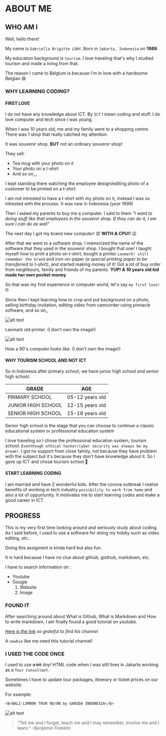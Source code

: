 # ABOUT ME

## WHO AM I

Well, hello there!

My name is `Gabriella Brigitte LOHY`. Born in `Jakarta, Indonesia` on **1989**.

My education background is `tourism`. I love traveling that's why I studied
tourism and made a living from that.

The reason I came to Belgium is because I'm in love with a handsome Belgian
:smile:

### WHY LEARNING CODING?

#### FIRST LOVE

I do not have any knowledge about ICT. By `ICT` I mean coding and stuff. I do
love computer and tech since I was young.

When I was 10 years old, me and my family went to a shopping centre. There was 1
shop that really catched my attention.

It was souvenir shop. **BUT** not an ordinary souvenir shop!

They sell :

- Tea mug with your photo on it
- Your photo on a t-shirt
- And so on,,,

I kept standing there watching the employee design/editing photo of a customer
to be printed on a t-shirt.

I am not intrested to have a t-shirt with my photo on it, instead I was so
intrested with the process. It was new in Indonesia _(year 1999)_

Then I asked my parents to buy me a computer. I said to them _"I want to doing
stuff like that employees in the souvenir shop. If they can do it, I am sure I
can do as well"_

The next day I got my brand new computer! :heart_eyes: **WITH A CPU!!**
:stuck_out_tongue:

After that we went to a software shop. I memorized the name of the software that
they used in the souvenir shop. I bought that one! I taught myself how to print
a photo on t-shirt, bought a printer `Lexmark! still remember the brand` and
iron-on-paper _(a special printing paper to be transferred to t-shirt)_, and
started making money of it! Got a lot of buy order from neighbours, family and
friends of my parents. **YUP! A 10 years old kid made her own pocket money**

So that was my first experience in computer world, let's say `my first love!`
:nerd_face:

Since then I kept learning how to crop and put background on a photo, selling
birthday invitation, editing video from camcorder using pinnacle software, and
so on,,

![alt text](https://image3.mouthshut.com/images/imagesp/925034649s.jpg)

Lexmark old printer. (I don't own the image!)

![alt text](https://preview.redd.it/810tsaaamee71.jpg?width=960&crop=smart&auto=webp&v=enabled&s=a1bb8dd3f0c840a6443ecfc4f2dd2fd2f15bd1d9)

How a 90's computer looks like. (I don't own the image!)

#### WHY TOURISM SCHOOL AND NOT ICT

So in Indonesia after primary school, we have junior high school and senior high
school.

| GRADE              | AGE             |
| ------------------ | --------------- |
| PRIMARY SCHOOL     | 05-12 years old |
| JUNIOR HIGH SCHOOL | 12-15 years old |
| SENIOR HIGH SCHOOL | 15-18 years old |

Senior high school is the stage that you can choose to continue a classic
educational system or professional education system

I love traveling so I chose the professional education system, tourism school.
`Eventhough ethical hacker/cyber security was always be my dream!`. I got no
support from close family, not because they have problem with the subject but
it's because they don't have knowledge about it. So I gave up ICT and chose
tourism school :wilted_flower:

#### START LEARNING CODING

I am married and have 2 wonderful kids. After the corona outbreak I realise
benefits of working in tech industry `possibility to work from home` and also a
lot of oppurtunity. It motivates me to start learning codes and make a good
career in ICT.

## PROGRESS

This is my very first time looking around and seriously study about coding. As I
said before, I used to use a software for doing my hobby such as video editing,
etc..

Doing this assigment is kinda hard but also fun.

It is hard because I have no clue about github, gisthub, markdown, etc.

I have to search information on :

- Youtube
- Google
  1. Website
  2. Image

### FOUND IT

After searching around about What is Github, What is Markdown and How to write
markdown, I am finally found a good tutorial on youtube.

[Here is the link](https://www.youtube.com/@SteveGriffith-Prof3ssorSt3v3) _so
grateful to find his channel_

A `newbie` like me need this tutorial channel!

### I USED THE CODE ONCE

I used to use ~~a bit~~ _tiny!_ HTML code when I was still lives in Jakarta
working as a `Tour Consultant`.

Sometimes I have to update tour packages, itinerary or ticket prices on our
website.

For example:

```html
<b>BALI-LOMBOK TOUR 9D/8N by GARUDA INDONESIA</b>
```

![alt text](https://picsum.photos/id/1/200/300)

> "Tell me and I forget, teach me and I may remember, involve me and I learn."
> _-Benjamin Franklin_

